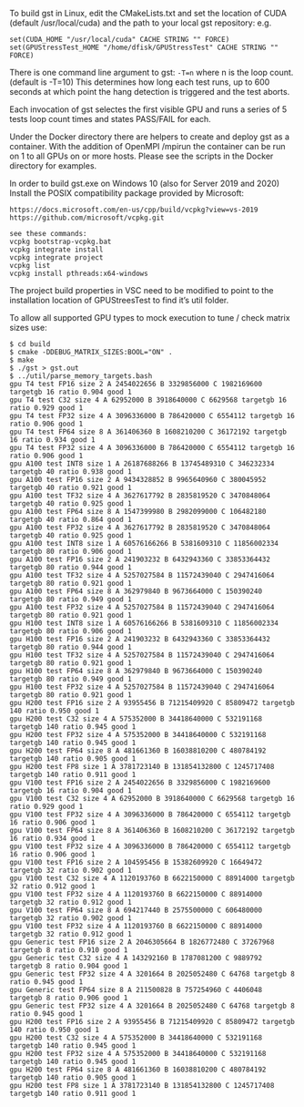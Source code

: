 To build gst in Linux, edit the CMakeLists.txt and set the location of CUDA 
(default /usr/local/cuda) and the path to your local gst repository:
e.g.
```
set(CUDA_HOME "/usr/local/cuda" CACHE STRING "" FORCE)
set(GPUStressTest_HOME "/home/dfisk/GPUStressTest" CACHE STRING "" FORCE)
```
There is one command line argument to gst: ```-T=n```   where n is the loop count.
(default is -T=10)  This determines how long each test runs, up to 600 seconds
at which point the hang detection is triggered and the test aborts.

Each invocation of gst selectes the first visible GPU and runs a series of 5 tests
loop count times and states PASS/FAIL for each.

Under the Docker directory there are helpers to create and deploy gst as a container. 
With the addition of OpenMPI /mpirun the container can be run on 1 to all GPUs
on or more hosts. Please see the scripts in the Docker directory for examples.

In order to build gst.exe on Windows 10 (also for Server 2019 and 2020)
Install the POSIX compatibility package provided by Microsoft:
```
https://docs.microsoft.com/en-us/cpp/build/vcpkg?view=vs-2019
https://github.com/microsoft/vcpkg.git

see these commands:
vcpkg bootstrap-vcpkg.bat
vcpkg integrate install
vcpkg integrate project
vcpkg list
vcpkg install pthreads:x64-windows
```

The project build properties in VSC need to be modified to point to the installation location of GPUStreesTest to find it’s util folder.

To allow all supported GPU types to mock execution to tune / check matrix sizes use:
```
$ cd build
$ cmake -DDEBUG_MATRIX_SIZES:BOOL="ON" .
$ make
$ ./gst > gst.out
$ ../util/parse_memory_targets.bash 
gpu T4 test FP16 size 2 A 2454022656 B 3329856000 C 1982169600 targetgb 16 ratio 0.904 good 1
gpu T4 test C32 size 4 A 62952000 B 3918640000 C 6629568 targetgb 16 ratio 0.929 good 1
gpu T4 test FP32 size 4 A 3096336000 B 786420000 C 6554112 targetgb 16 ratio 0.906 good 1
gpu T4 test FP64 size 8 A 361406360 B 1608210200 C 36172192 targetgb 16 ratio 0.934 good 1
gpu T4 test FP32 size 4 A 3096336000 B 786420000 C 6554112 targetgb 16 ratio 0.906 good 1
gpu A100 test INT8 size 1 A 26187688266 B 13745489310 C 346232334 targetgb 40 ratio 0.938 good 1
gpu A100 test FP16 size 2 A 9434328852 B 9965640960 C 380045952 targetgb 40 ratio 0.921 good 1
gpu A100 test TF32 size 4 A 3627617792 B 2835819520 C 3470848064 targetgb 40 ratio 0.925 good 1
gpu A100 test FP64 size 8 A 1547399980 B 2982099000 C 106482180 targetgb 40 ratio 0.864 good 1
gpu A100 test FP32 size 4 A 3627617792 B 2835819520 C 3470848064 targetgb 40 ratio 0.925 good 1
gpu A100 test INT8 size 1 A 60576166266 B 5381609310 C 11856002334 targetgb 80 ratio 0.906 good 1
gpu A100 test FP16 size 2 A 241903232 B 6432943360 C 33853364432 targetgb 80 ratio 0.944 good 1
gpu A100 test TF32 size 4 A 5257027584 B 11572439040 C 2947416064 targetgb 80 ratio 0.921 good 1
gpu A100 test FP64 size 8 A 362979840 B 9673664000 C 150390240 targetgb 80 ratio 0.949 good 1
gpu A100 test FP32 size 4 A 5257027584 B 11572439040 C 2947416064 targetgb 80 ratio 0.921 good 1
gpu H100 test INT8 size 1 A 60576166266 B 5381609310 C 11856002334 targetgb 80 ratio 0.906 good 1
gpu H100 test FP16 size 2 A 241903232 B 6432943360 C 33853364432 targetgb 80 ratio 0.944 good 1
gpu H100 test TF32 size 4 A 5257027584 B 11572439040 C 2947416064 targetgb 80 ratio 0.921 good 1
gpu H100 test FP64 size 8 A 362979840 B 9673664000 C 150390240 targetgb 80 ratio 0.949 good 1
gpu H100 test FP32 size 4 A 5257027584 B 11572439040 C 2947416064 targetgb 80 ratio 0.921 good 1
gpu H200 test FP16 size 2 A 93955456 B 71215409920 C 85809472 targetgb 140 ratio 0.950 good 1
gpu H200 test C32 size 4 A 575352000 B 34418640000 C 532191168 targetgb 140 ratio 0.945 good 1
gpu H200 test FP32 size 4 A 575352000 B 34418640000 C 532191168 targetgb 140 ratio 0.945 good 1
gpu H200 test FP64 size 8 A 481661360 B 16038810200 C 480784192 targetgb 140 ratio 0.905 good 1
gpu H200 test FP8 size 1 A 3781723140 B 131854132800 C 1245717408 targetgb 140 ratio 0.911 good 1
gpu V100 test FP16 size 2 A 2454022656 B 3329856000 C 1982169600 targetgb 16 ratio 0.904 good 1
gpu V100 test C32 size 4 A 62952000 B 3918640000 C 6629568 targetgb 16 ratio 0.929 good 1
gpu V100 test FP32 size 4 A 3096336000 B 786420000 C 6554112 targetgb 16 ratio 0.906 good 1
gpu V100 test FP64 size 8 A 361406360 B 1608210200 C 36172192 targetgb 16 ratio 0.934 good 1
gpu V100 test FP32 size 4 A 3096336000 B 786420000 C 6554112 targetgb 16 ratio 0.906 good 1
gpu V100 test FP16 size 2 A 104595456 B 15382609920 C 16649472 targetgb 32 ratio 0.902 good 1
gpu V100 test C32 size 4 A 1120193760 B 6622150000 C 88914000 targetgb 32 ratio 0.912 good 1
gpu V100 test FP32 size 4 A 1120193760 B 6622150000 C 88914000 targetgb 32 ratio 0.912 good 1
gpu V100 test FP64 size 8 A 694217440 B 2575500000 C 606480000 targetgb 32 ratio 0.902 good 1
gpu V100 test FP32 size 4 A 1120193760 B 6622150000 C 88914000 targetgb 32 ratio 0.912 good 1
gpu Generic test FP16 size 2 A 2046305664 B 1826772480 C 37267968 targetgb 8 ratio 0.910 good 1
gpu Generic test C32 size 4 A 143292160 B 1787081200 C 9889792 targetgb 8 ratio 0.904 good 1
gpu Generic test FP32 size 4 A 3201664 B 2025052480 C 64768 targetgb 8 ratio 0.945 good 1
gpu Generic test FP64 size 8 A 211500828 B 757254960 C 4406048 targetgb 8 ratio 0.906 good 1
gpu Generic test FP32 size 4 A 3201664 B 2025052480 C 64768 targetgb 8 ratio 0.945 good 1
gpu H200 test FP16 size 2 A 93955456 B 71215409920 C 85809472 targetgb 140 ratio 0.950 good 1
gpu H200 test C32 size 4 A 575352000 B 34418640000 C 532191168 targetgb 140 ratio 0.945 good 1
gpu H200 test FP32 size 4 A 575352000 B 34418640000 C 532191168 targetgb 140 ratio 0.945 good 1
gpu H200 test FP64 size 8 A 481661360 B 16038810200 C 480784192 targetgb 140 ratio 0.905 good 1
gpu H200 test FP8 size 1 A 3781723140 B 131854132800 C 1245717408 targetgb 140 ratio 0.911 good 1
```




